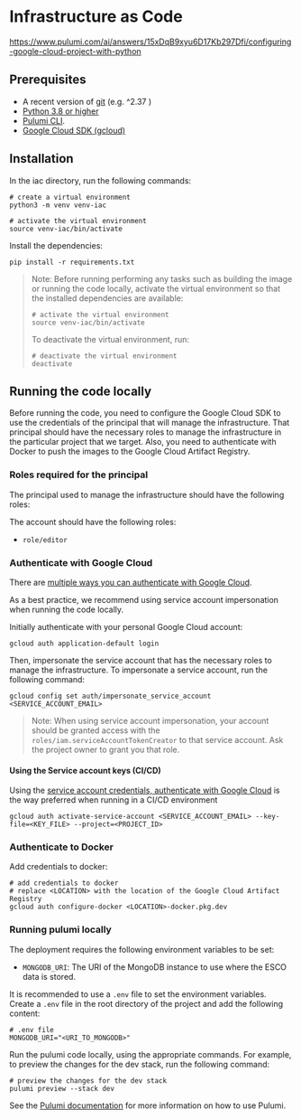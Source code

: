 # Infrastructure as Code

https://www.pulumi.com/ai/answers/15xDqB9xyu6D17Kb297Dfi/configuring-google-cloud-project-with-python

## Prerequisites

- A recent version of [git](https://git-scm.com/) (e.g. ^2.37 )
- [Python 3.8 or higher](https://www.python.org/downloads/)
- [Pulumi CLI](https://www.pulumi.com/docs/install/).
- [Google Cloud SDK (gcloud)](https://cloud.google.com/sdk/docs/install)


## Installation
In the iac directory, run the following commands:

```shell
# create a virtual environment
python3 -m venv venv-iac

# activate the virtual environment
source venv-iac/bin/activate
```

Install the dependencies:

```shell
pip install -r requirements.txt
```

> Note:
> Before running performing any tasks such as building the image or running the code locally, activate the virtual environment so that the installed dependencies are available:
>  ```shell
>  # activate the virtual environment
>  source venv-iac/bin/activate
>  ```
> To deactivate the virtual environment, run:
> ```shell
> # deactivate the virtual environment
> deactivate
> ```


## Running the code locally


Before running the code, you need to configure the Google Cloud SDK to use the credentials of the principal that will manage the infrastructure. That principal should have the necessary roles to manage the infrastructure in the particular project that we target. Also, you need to authenticate with Docker to push the images to the Google Cloud Artifact Registry.

### Roles required for the principal

The principal used to manage the infrastructure should have the following roles:

The account should have the following roles:

- `role/editor`

### Authenticate with Google Cloud

There are [multiple ways you can authenticate with Google Cloud](https://cloud.google.com/sdk/gcloud/reference/auth). 

As a best practice, we recommend using service account impersonation when running the code locally.

Initially authenticate with your personal Google Cloud account:

 ```shell
 gcloud auth application-default login
 ```

Then, impersonate the service account that has the necessary roles to manage the infrastructure. To impersonate a service account, run the following command:
 ```shell
 gcloud config set auth/impersonate_service_account <SERVICE_ACCOUNT_EMAIL>
```
> Note:
> When using service account impersonation, your account should be granted access with the `roles/iam.serviceAccountTokenCreator` to that service account. Ask the project owner to grant you that role.

#### Using the Service account keys (CI/CD)
Using the [service account credentials, authenticate with Google Cloud](https://cloud.google.com/sdk/gcloud/reference/auth/activate-service-account) is the way preferred when running in a CI/CD environment

 ```shell
gcloud auth activate-service-account <SERVICE_ACCOUNT_EMAIL> --key-file=<KEY_FILE> --project=<PROJECT_ID>
 ```

### Authenticate to Docker

Add credentials to docker:

```shell
# add credentials to docker
# replace <LOCATION> with the location of the Google Cloud Artifact Registry
gcloud auth configure-docker <LOCATION>-docker.pkg.dev
```

### Running pulumi locally
The deployment requires the following environment variables to be set:
- `MONGODB_URI`: The URI of the MongoDB instance to use where the ESCO data is stored.

It is recommended to use a `.env` file to set the environment variables. Create a `.env` file in the root directory of the project and add the following content:

```shell
# .env file
MONGODB_URI="<URI_TO_MONGODB>"
```

Run the pulumi code locally, using the appropriate commands. For example, to preview the changes for the dev stack, run the following command:

```shell
# preview the changes for the dev stack
pulumi preview --stack dev
```

See the [Pulumi documentation](https://www.pulumi.com/docs/) for more information on how to use Pulumi.